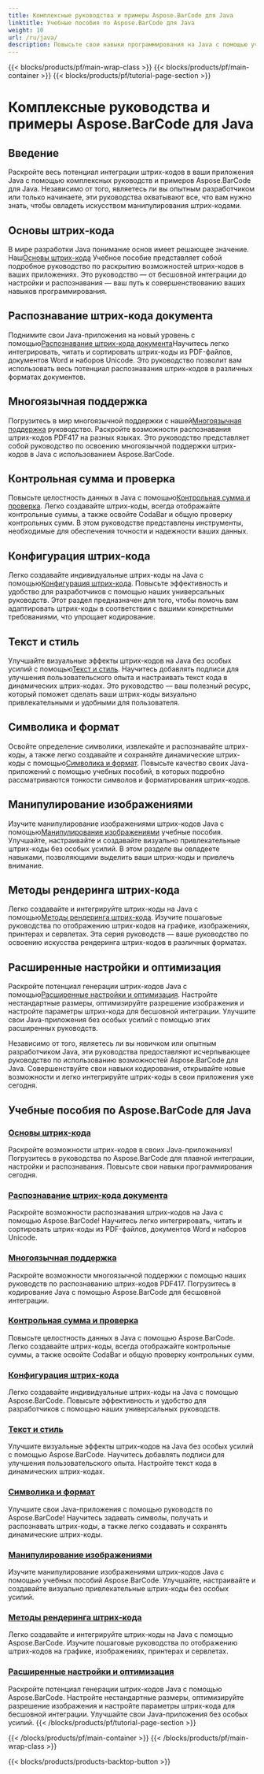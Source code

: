 ```yaml
---
title: Комплексные руководства и примеры Aspose.BarCode для Java
linktitle: Учебные пособия по Aspose.BarCode для Java
weight: 10
url: /ru/java/
description: Повысьте свои навыки программирования на Java с помощью учебных пособий по Aspose.BarCode. Откройте для себя бесшовную интеграцию, настройку и признание. Погрузитесь в возможности штрих-кодов уже сегодня.
---
```


{{< blocks/products/pf/main-wrap-class >}}
{{< blocks/products/pf/main-container >}}
{{< blocks/products/pf/tutorial-page-section >}}

# Комплексные руководства и примеры Aspose.BarCode для Java

## Введение

Раскройте весь потенциал интеграции штрих-кодов в ваши приложения Java с помощью комплексных руководств и примеров Aspose.BarCode для Java. Независимо от того, являетесь ли вы опытным разработчиком или только начинаете, эти руководства охватывают все, что вам нужно знать, чтобы овладеть искусством манипулирования штрих-кодами.

## Основы штрих-кода

 В мире разработки Java понимание основ имеет решающее значение. Наш[Основы штрих-кода](./barcode-basics/) Учебное пособие представляет собой подробное руководство по раскрытию возможностей штрих-кодов в ваших приложениях. Это руководство — от бесшовной интеграции до настройки и распознавания — ваш путь к совершенствованию ваших навыков программирования.

## Распознавание штрих-кода документа

 Поднимите свои Java-приложения на новый уровень с помощью[Распознавание штрих-кода документа](./document-barcode-recognition/)Научитесь легко интегрировать, читать и сортировать штрих-коды из PDF-файлов, документов Word и наборов Unicode. Это руководство позволит вам использовать весь потенциал распознавания штрих-кодов в различных форматах документов.

## Многоязычная поддержка

 Погрузитесь в мир многоязычной поддержки с нашей[Многоязычная поддержка](./multilingual-support/) руководство. Раскройте возможности распознавания штрих-кодов PDF417 на разных языках. Это руководство представляет собой руководство по освоению многоязычной поддержки штрих-кодов в Java с использованием Aspose.BarCode.

## Контрольная сумма и проверка

 Повысьте целостность данных в Java с помощью[Контрольная сумма и проверка](./checksum-and-validation/). Легко создавайте штрих-коды, всегда отображайте контрольные суммы, а также освойте CodaBar и общую проверку контрольных сумм. В этом руководстве представлены инструменты, необходимые для обеспечения точности и надежности ваших данных.

## Конфигурация штрих-кода

 Легко создавайте индивидуальные штрих-коды на Java с помощью[Конфигурация штрих-кода](./barcode-configuration/). Повысьте эффективность и удобство для разработчиков с помощью наших универсальных руководств. Этот раздел предназначен для того, чтобы помочь вам адаптировать штрих-коды в соответствии с вашими конкретными требованиями, что упрощает кодирование.

## Текст и стиль

Улучшайте визуальные эффекты штрих-кодов на Java без особых усилий с помощью[Текст и стиль](./text-and-styling/). Научитесь добавлять подписи для улучшения пользовательского опыта и настраивать текст кода в динамических штрих-кодах. Это руководство — ваш полезный ресурс, который поможет сделать ваши штрих-коды визуально привлекательными и удобными для пользователя.

## Символика и формат

 Освойте определение символики, извлекайте и распознавайте штрих-коды, а также легко создавайте и сохраняйте динамические штрих-коды с помощью[Символика и формат](./symbology-and-format/). Повысьте качество своих Java-приложений с помощью учебных пособий, в которых подробно рассматриваются тонкости символов и форматирования штрих-кодов.

## Манипулирование изображениями

 Изучите манипулирование изображениями штрих-кодов Java с помощью[Манипулирование изображениями](./image-manipulation/) учебные пособия. Улучшайте, настраивайте и создавайте визуально привлекательные штрих-коды без особых усилий. В этом разделе вы овладеете навыками, позволяющими выделить ваши штрих-коды и привлечь внимание.

## Методы рендеринга штрих-кода

 Легко создавайте и интегрируйте штрих-коды на Java с помощью[Методы рендеринга штрих-кода](./barcode-rendering-techniques/). Изучите пошаговые руководства по отображению штрих-кодов на графике, изображениях, принтерах и сервлетах. Эта серия руководств — ваше руководство по освоению искусства рендеринга штрих-кодов в различных форматах.

## Расширенные настройки и оптимизация

Раскройте потенциал генерации штрих-кодов Java с помощью[Расширенные настройки и оптимизация](./advanced-settings-and-optimization/). Настройте нестандартные размеры, оптимизируйте разрешение изображения и настройте параметры штрих-кода для бесшовной интеграции. Улучшите свои Java-приложения без особых усилий с помощью этих расширенных руководств.

Независимо от того, являетесь ли вы новичком или опытным разработчиком Java, эти руководства предоставляют исчерпывающее руководство по использованию возможностей Aspose.BarCode для Java. Совершенствуйте свои навыки кодирования, открывайте новые возможности и легко интегрируйте штрих-коды в свои приложения уже сегодня.

##  Учебные пособия по Aspose.BarCode для Java
### [Основы штрих-кода](./barcode-basics/)
Раскройте возможности штрих-кодов в своих Java-приложениях! Погрузитесь в руководства по Aspose.BarCode для плавной интеграции, настройки и распознавания. Повысьте свои навыки программирования сегодня.
### [Распознавание штрих-кода документа](./document-barcode-recognition/)
Раскройте возможности распознавания штрих-кодов на Java с помощью Aspose.BarCode! Научитесь легко интегрировать, читать и сортировать штрих-коды из PDF-файлов, документов Word и наборов Unicode.
### [Многоязычная поддержка](./multilingual-support/)
Раскройте возможности многоязычной поддержки с помощью наших руководств по распознаванию штрих-кодов PDF417. Погрузитесь в кодирование Java с помощью Aspose.BarCode для бесшовной интеграции.
### [Контрольная сумма и проверка](./checksum-and-validation/)
Повысьте целостность данных в Java с помощью Aspose.BarCode. Легко создавайте штрих-коды, всегда отображайте контрольные суммы, а также освойте CodaBar и общую проверку контрольных сумм. 
### [Конфигурация штрих-кода](./barcode-configuration/)
Легко создавайте индивидуальные штрих-коды на Java с помощью Aspose.BarCode. Повысьте эффективность и удобство для разработчиков с помощью наших универсальных руководств.
### [Текст и стиль](./text-and-styling/)
Улучшите визуальные эффекты штрих-кодов на Java без особых усилий с помощью Aspose.BarCode. Научитесь добавлять подписи для улучшения пользовательского опыта. Настройте текст кода в динамических штрих-кодах.
### [Символика и формат](./symbology-and-format/)
Улучшите свои Java-приложения с помощью руководств по Aspose.BarCode! Научитесь задавать символы, получать и распознавать штрих-коды, а также легко создавать и сохранять динамические штрих-коды.
### [Манипулирование изображениями](./image-manipulation/)
Изучите манипулирование изображениями штрих-кодов Java с помощью учебных пособий Aspose.BarCode. Улучшайте, настраивайте и создавайте визуально привлекательные штрих-коды без особых усилий.
### [Методы рендеринга штрих-кода](./barcode-rendering-techniques/)
Легко создавайте и интегрируйте штрих-коды на Java с помощью Aspose.BarCode. Изучите пошаговые руководства по отображению штрих-кодов на графике, изображениях, принтерах и сервлетах.
### [Расширенные настройки и оптимизация](./advanced-settings-and-optimization/)
Раскройте потенциал генерации штрих-кодов Java с помощью Aspose.BarCode. Настройте нестандартные размеры, оптимизируйте разрешение изображения и настройте параметры штрих-кода для бесшовной интеграции. Улучшайте свои Java-приложения без особых усилий.
{{< /blocks/products/pf/tutorial-page-section >}}

{{< /blocks/products/pf/main-container >}}
{{< /blocks/products/pf/main-wrap-class >}}

{{< blocks/products/products-backtop-button >}}
